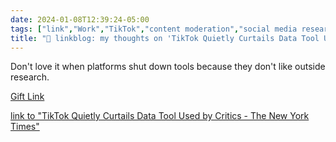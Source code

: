 ```yaml
---
date: 2024-01-08T12:39:24-05:00
tags: ["link","Work","TikTok","content moderation","social media research","digital traces research"]
title: "🔗 linkblog: my thoughts on 'TikTok Quietly Curtails Data Tool Used by Critics - The New York Times'"
---
```

Don't love it when platforms shut down tools because they don't like outside research.

[Gift Link](https://www.nytimes.com/2024/01/08/business/media/tiktok-data-tool-israel-hamas-war.html?unlocked_article_code=1.ME0.MTwN.Fps2y4xu_XCk&smid=url-share)

[link to "TikTok Quietly Curtails Data Tool Used by Critics - The New York Times"](https://www.nytimes.com/2024/01/08/business/media/tiktok-data-tool-israel-hamas-war.html)